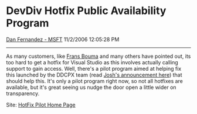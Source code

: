 <div id="page">

# DevDiv Hotfix Public Availability Program

[Dan Fernandez -
MSFT](https://social.msdn.microsoft.com/profile/Dan%20Fernandez%20-%20MSFT)
11/2/2006 12:05:28 PM

-----

<div id="content">

As many customers, like [Frans Bouma](http://weblogs.asp.net/fbouma) and
many others have pointed out, its too hard to get a hotfix for Visual
Studio as this involves actually calling support to gain access. Well,
there's a pilot program aimed at helping fix this launched by the DDCPX
team (read [Josh's announcement
here](http://blogs.msdn.com/jledgard/archive/2006/10/31/download-hotfixes-without-contacting-support.aspx))
that should help this. It's only a pilot program right now, so not all
hotfixes are available, but it's great seeing us nudge the door open a
little wider on transparency.

Site: [HotFix Pilot Home
Page](https://connect.microsoft.com/content/content.aspx?ContentID=3705&siteid=210)

</div>

</div>
